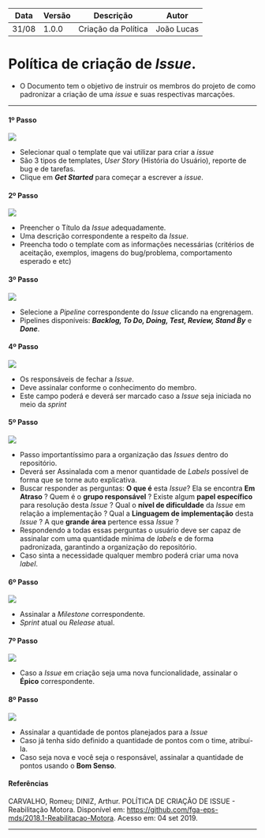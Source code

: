 Data|Versão|Descrição|Autor
-|-|-|-
31/08|1.0.0|Criação da Política| João Lucas|


# Política de criação de _Issue_.

* O Documento tem o objetivo de instruir os membros do projeto de como padronizar a criação de uma _issue_ e suas respectivas marcações.

---

#### 1º Passo

![](https://i.ibb.co/P5pXfyx/passo1.png)

- Selecionar qual o template que vai utilizar para criar a _issue_
- São 3 tipos de templates, _User Story_ (História do Usuário), reporte de bug e de tarefas.
- Clique em ***Get Started*** para começar a escrever a _issue_.


#### 2º Passo

![](https://i.ibb.co/YkMccSb/passo2.png)

- Preencher o Título da _Issue_ adequadamente.
- Uma descrição correspondente a respeito da _Issue_.
- Preencha todo o template com as informações necessárias (critérios de aceitação, exemplos, imagens do bug/problema, comportamento esperado e etc)

#### 3º Passo

![](https://i.ibb.co/XFgZTR1/passo3.png)

- Selecione a _Pipeline_ correspondente do _Issue_ clicando na engrenagem.
- Pipelines disponíveis: ***Backlog, To Do, Doing, Test, Review, Stand By*** e ***Done***.

#### 4º Passo

![](https://i.ibb.co/qy5fTCk/passo4.png)

- Os responsáveis de fechar a _Issue_.
- Deve assinalar conforme o conhecimento do membro.
- Este campo poderá e deverá ser marcado caso a _Issue_ seja iniciada no meio da _sprint_

#### 5º Passo

![](https://i.ibb.co/kBkMfgB/passo5.png)

- Passo importantíssimo para a organização das _Issues_ dentro do repositório.
- Deverá ser Assinalada com a menor quantidade de _Labels_ possível de forma que se torne auto explicativa.
- Buscar responder as perguntas: **O que é** esta _Issue_? Ela se encontra **Em Atraso** ? Quem é o **grupo responsável** ? Existe algum **papel específico** para resolução desta _Issue_ ? Qual o **nível de dificuldade** da _Issue_ em relação a implementação ? Qual a **Linguagem de implementação** desta _Issue_ ? A que **grande área** pertence essa _Issue_ ?
- Respondendo a todas essas perguntas o usuário deve ser capaz de assinalar com uma quantidade mínima de _labels_ e de forma padronizada, garantindo a organização do repositório.
- Caso sinta a necessidade qualquer membro poderá criar uma nova _label_.

#### 6º Passo

![](https://i.ibb.co/QHDqfj3/Tutorial-Issue-05.png)

- Assinalar a _Milestone_ correspondente.
- _Sprint_ atual ou _Release_ atual.

#### 7º Passo

![](https://i.ibb.co/2ZqLJnp/passo7.png)

- Caso a _Issue_ em criação seja uma nova funcionalidade, assinalar o **Épico** correspondente.

#### 8º Passo

![](https://i.ibb.co/ggnrrMG/passo8.png)

- Assinalar a quantidade de pontos planejados para a _Issue_
- Caso já tenha sido definido a quantidade de pontos com o time, atribuí-la.
- Caso seja nova e você seja o responsável, assinalar a quantidade de pontos usando o **Bom Senso**.

#### Referências

CARVALHO, Romeu; DINIZ, Arthur. POLÍTICA DE CRIAÇÃO DE ISSUE - Reabilitação Motora. Disponível em: <https://github.com/fga-eps-mds/2018.1-Reabilitacao-Motora>. Acesso em: 04 set 2019.

---
